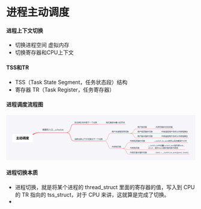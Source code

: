 # 进程主动调度
#### 进程上下文切换
* 切换进程空间 虚拟内存
* 切换寄存器和CPU上下文

#### TSS和TR
*  TSS（Task State Segment，任务状态段）结构
*  寄存器 TR（Task Register，任务寄存器）

#### 进程调度流程图
![9f4433e82c78ed5cd4399b4b116a9064](media/15570152728743/9f4433e82c78ed5cd4399b4b116a9064.png)

#### 进程切换本质
* 进程切换，就是将某个进程的 thread_struct 里面的寄存器的值，写入到 CPU 的 TR 指向的 tss_struct，对于 CPU 来讲，这就算是完成了切换。
* 
